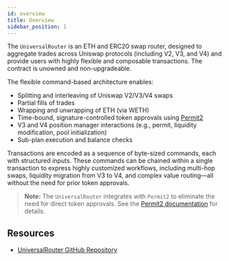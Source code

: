 ```yaml
---
id: overview
title: Overview
sidebar_position: 1
---
```


The `UniversalRouter` is an ETH and ERC20 swap router, designed to aggregate trades across Uniswap protocols (including V2, V3, and V4) and provide users with highly flexible and composable transactions. The contract is unowned and non-upgradeable.

The flexible command-based architecture enables:

- Splitting and interleaving of Uniswap V2/V3/V4 swaps
- Partial fills of trades
- Wrapping and unwrapping of ETH (via WETH)
- Time-bound, signature-controlled token approvals using [Permit2](../permit2/overview.md)
- V3 and V4 position manager interactions (e.g., permit, liquidity modification, pool initialization)
- Sub-plan execution and balance checks

Transactions are encoded as a sequence of byte-sized commands, each with structured inputs. These commands can be chained within a single transaction to express highly customized workflows, including multi-hop swaps, liquidity migration from V3 to V4, and complex value routing—all without the need for prior token approvals.

> **Note:** The `UniversalRouter` integrates with `Permit2` to eliminate the need for direct token approvals. See the [Permit2 documentation](../permit2/overview.md) for details.

## Resources

- [UniversalRouter GitHub Repository](https://github.com/Uniswap/universal-router)